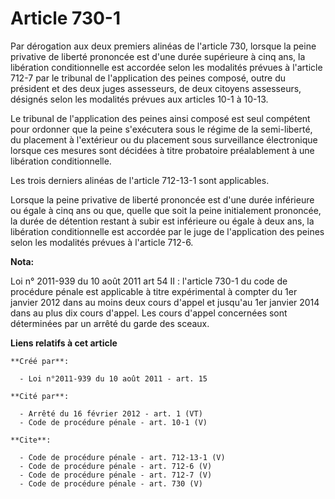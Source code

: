 # Article 730-1

Par dérogation aux deux premiers alinéas de l'article 730, lorsque la peine privative de liberté prononcée est d'une durée
supérieure à cinq ans, la libération conditionnelle est accordée selon les modalités prévues à l'article 712-7 par le
tribunal de l'application des peines composé, outre du président et des deux juges assesseurs, de deux citoyens assesseurs,
désignés selon les modalités prévues aux articles 10-1 à 10-13. 

Le tribunal de l'application des peines ainsi composé est seul compétent pour ordonner que la peine s'exécutera sous le
régime de la semi-liberté, du placement à l'extérieur ou du placement sous surveillance électronique lorsque ces mesures sont
décidées à titre probatoire préalablement à une libération conditionnelle. 

Les trois derniers alinéas de l'article 712-13-1 sont applicables. 

Lorsque la peine privative de liberté prononcée est d'une durée inférieure ou égale à cinq ans ou que, quelle que soit la
peine initialement prononcée, la durée de détention restant à subir est inférieure ou égale à deux ans, la libération
conditionnelle est accordée par le juge de l'application des peines selon les modalités prévues à l'article 712-6.

**Nota:**

Loi n° 2011-939 du 10 août 2011 art 54 II : l'article 730-1 du code de procédure pénale est applicable à titre expérimental à
compter du 1er janvier 2012 dans au moins deux cours d'appel et jusqu'au 1er janvier 2014 dans au plus dix cours d'appel. Les
cours d'appel concernées sont déterminées par un arrêté du garde des sceaux.

**Liens relatifs à cet article**

	**Créé par**:

	  - Loi n°2011-939 du 10 août 2011 - art. 15

	**Cité par**:

	  - Arrêté du 16 février 2012 - art. 1 (VT)
	  - Code de procédure pénale - art. 10-1 (V)

	**Cite**:

	  - Code de procédure pénale - art. 712-13-1 (V)
	  - Code de procédure pénale - art. 712-6 (V)
	  - Code de procédure pénale - art. 712-7 (V)
	  - Code de procédure pénale - art. 730 (V)
